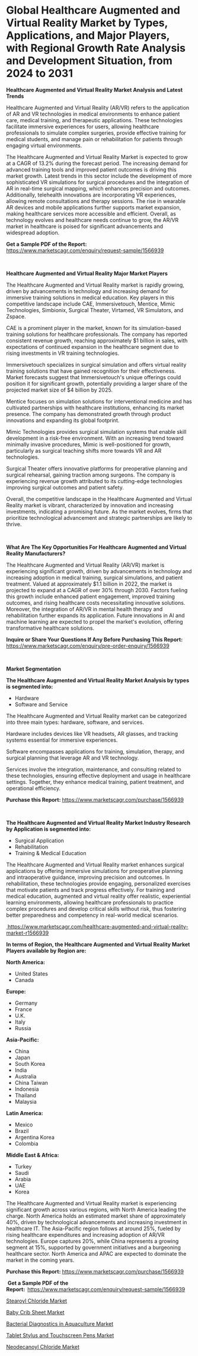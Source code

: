 <p><h1>Global Healthcare Augmented and Virtual Reality Market by Types, Applications, and Major Players, with Regional Growth Rate Analysis and Development Situation, from 2024 to 2031</h1></p><p><strong>Healthcare Augmented and Virtual Reality Market Analysis and Latest Trends</strong></p>
<p><p>Healthcare Augmented and Virtual Reality (AR/VR) refers to the application of AR and VR technologies in medical environments to enhance patient care, medical training, and therapeutic applications. These technologies facilitate immersive experiences for users, allowing healthcare professionals to simulate complex surgeries, provide effective training for medical students, and manage pain or rehabilitation for patients through engaging virtual environments.</p><p>The Healthcare Augmented and Virtual Reality Market is expected to grow at a CAGR of 13.2% during the forecast period. The increasing demand for advanced training tools and improved patient outcomes is driving this market growth. Latest trends in this sector include the development of more sophisticated VR simulations for surgical procedures and the integration of AR in real-time surgical mapping, which enhances precision and outcomes. Additionally, telehealth innovations are incorporating VR experiences, allowing remote consultations and therapy sessions. The rise in wearable AR devices and mobile applications further supports market expansion, making healthcare services more accessible and efficient. Overall, as technology evolves and healthcare needs continue to grow, the AR/VR market in healthcare is poised for significant advancements and widespread adoption.</p></p>
<p><strong>Get a Sample PDF of the Report:&nbsp;</strong> <a href="https://www.marketscagr.com/enquiry/request-sample/1566939">https://www.marketscagr.com/enquiry/request-sample/1566939</a></p>
<p>&nbsp;</p>
<p><strong>Healthcare Augmented and Virtual Reality Major Market Players</strong></p>
<p><p>The Healthcare Augmented and Virtual Reality market is rapidly growing, driven by advancements in technology and increasing demand for immersive training solutions in medical education. Key players in this competitive landscape include CAE, Immersivetouch, Mentice, Mimic Technologies, Simbionix, Surgical Theater, Virtamed, VR Simulators, and Zspace.</p><p>CAE is a prominent player in the market, known for its simulation-based training solutions for healthcare professionals. The company has reported consistent revenue growth, reaching approximately $1 billion in sales, with expectations of continued expansion in the healthcare segment due to rising investments in VR training technologies.</p><p>Immersivetouch specializes in surgical simulation and offers virtual reality training solutions that have gained recognition for their effectiveness. Market forecasts suggest that Immersivetouch's unique offerings could position it for significant growth, potentially providing a larger share of the projected market size of $4 billion by 2025.</p><p>Mentice focuses on simulation solutions for interventional medicine and has cultivated partnerships with healthcare institutions, enhancing its market presence. The company has demonstrated growth through product innovations and expanding its global footprint.</p><p>Mimic Technologies provides surgical simulation systems that enable skill development in a risk-free environment. With an increasing trend toward minimally invasive procedures, Mimic is well-positioned for growth, particularly as surgical teaching shifts more towards VR and AR technologies.</p><p>Surgical Theater offers innovative platforms for preoperative planning and surgical rehearsal, gaining traction among surgeons. The company is experiencing revenue growth attributed to its cutting-edge technologies improving surgical outcomes and patient safety.</p><p>Overall, the competitive landscape in the Healthcare Augmented and Virtual Reality market is vibrant, characterized by innovation and increasing investments, indicating a promising future. As the market evolves, firms that prioritize technological advancement and strategic partnerships are likely to thrive.</p></p>
<p>&nbsp;</p>
<p><strong>What Are The Key Opportunities For Healthcare Augmented and Virtual Reality Manufacturers?</strong></p>
<p><p>The Healthcare Augmented and Virtual Reality (AR/VR) market is experiencing significant growth, driven by advancements in technology and increasing adoption in medical training, surgical simulations, and patient treatment. Valued at approximately $1.1 billion in 2022, the market is projected to expand at a CAGR of over 30% through 2030. Factors fueling this growth include enhanced patient engagement, improved training outcomes, and rising healthcare costs necessitating innovative solutions. Moreover, the integration of AR/VR in mental health therapy and rehabilitation further expands its application. Future innovations in AI and machine learning are expected to propel the market's evolution, offering transformative healthcare solutions.</p></p>
<p><strong>Inquire or Share Your Questions If Any Before Purchasing This Report:</strong> <a href="https://www.marketscagr.com/enquiry/pre-order-enquiry/1566939">https://www.marketscagr.com/enquiry/pre-order-enquiry/1566939</a></p>
<p>&nbsp;</p>
<p><strong>Market Segmentation</strong></p>
<p><strong>The Healthcare Augmented and Virtual Reality Market Analysis by types is segmented into:</strong></p>
<p><ul><li>Hardware</li><li>Software and Service</li></ul></p>
<p><p>The Healthcare Augmented and Virtual Reality market can be categorized into three main types: hardware, software, and services. </p><p>Hardware includes devices like VR headsets, AR glasses, and tracking systems essential for immersive experiences. </p><p>Software encompasses applications for training, simulation, therapy, and surgical planning that leverage AR and VR technology. </p><p>Services involve the integration, maintenance, and consulting related to these technologies, ensuring effective deployment and usage in healthcare settings. Together, they enhance medical training, patient treatment, and operational efficiency.</p></p>
<p><strong>Purchase this Report:&nbsp;</strong><a href="https://www.marketscagr.com/purchase/1566939">https://www.marketscagr.com/purchase/1566939</a></p>
<p>&nbsp;</p>
<p><strong>The Healthcare Augmented and Virtual Reality Market Industry Research by Application is segmented into:</strong></p>
<p><ul><li>Surgical Application</li><li>Rehabilitation</li><li>Training & Medical Education</li></ul></p>
<p><p>The Healthcare Augmented and Virtual Reality market enhances surgical applications by offering immersive simulations for preoperative planning and intraoperative guidance, improving precision and outcomes. In rehabilitation, these technologies provide engaging, personalized exercises that motivate patients and track progress effectively. For training and medical education, augmented and virtual reality offer realistic, experiential learning environments, allowing healthcare professionals to practice complex procedures and develop critical skills without risk, thus fostering better preparedness and competency in real-world medical scenarios.</p></p>
<p><a href="https://www.marketscagr.com/healthcare-augmented-and-virtual-reality-market-r1566939">&nbsp;https://www.marketscagr.com/healthcare-augmented-and-virtual-reality-market-r1566939</a></p>
<p><strong>In terms of Region, the Healthcare Augmented and Virtual Reality Market Players available by Region are:</strong></p>
<p>
    <p> <strong> North America: </strong>
        <ul>
            <li>United States</li>
            <li>Canada</li>
        </ul>
        </p> 
    <p> <strong> Europe: </strong>
        <ul>
            <li>Germany</li>
            <li>France</li>
            <li>U.K.</li>
            <li>Italy</li>
            <li>Russia</li>
        </ul>
        </p> 
    <p> <strong> Asia-Pacific: </strong>
        <ul>
            <li>China</li>
            <li>Japan</li>
            <li>South Korea</li>
            <li>India</li>
            <li>Australia</li>
            <li>China Taiwan</li>
            <li>Indonesia</li>
            <li>Thailand</li>
            <li>Malaysia</li>
        </ul>
        </p> 
    <p> <strong> Latin America: </strong>
        <ul>
            <li>Mexico</li>
            <li>Brazil</li>
            <li>Argentina Korea</li>
            <li>Colombia</li>
        </ul>
        </p> 
    <p> <strong> Middle East & Africa: </strong>
        <ul>
            <li>Turkey</li>
            <li>Saudi</li>
            <li>Arabia</li>
            <li>UAE</li>
            <li>Korea</li>
        </ul>
    </p>
    </p>
<p><p>The Healthcare Augmented and Virtual Reality market is experiencing significant growth across various regions, with North America leading the charge. North America holds an estimated market share of approximately 40%, driven by technological advancements and increasing investment in healthcare IT. The Asia-Pacific region follows at around 25%, fueled by rising healthcare expenditures and increasing adoption of AR/VR technologies. Europe captures 20%, while China represents a growing segment at 15%, supported by government initiatives and a burgeoning healthcare sector. North America and APAC are expected to dominate the market in the coming years.</p></p>
<p><strong>Purchase this Report: </strong><a href="https://www.marketscagr.com/purchase/1566939">https://www.marketscagr.com/purchase/1566939</a></p>
<p>&nbsp;<strong>Get a Sample PDF of the Report:&nbsp;&nbsp;</strong><a href="https://www.marketscagr.com/enquiry/request-sample/1566939">https://www.marketscagr.com/enquiry/request-sample/1566939</a></p>
<p><strong></strong></p>
<p><p><a href="https://www.linkedin.com/pulse/stearoyl-chloride-market-outlook-complete-industry-analysis-x9nve?trackingId=Bj2ex8nTSOykGTZt3twf1g%3D%3D">Stearoyl Chloride Market</a></p><p><a href="https://issuu.com/reportprime-2/docs/baby-crib-sheet-market-size-2030.pp_f291488fffe3df">Baby Crib Sheet Market</a></p><p><a href="https://issuu.com/reportprime-2/docs/bacterial-diagnostics-in-aquacultur_45e9465bf3d524">Bacterial Diagnostics in Aquaculture Market</a></p><p><a href="https://medium.com/@joesphconley89/tablet-stylus-and-touchscreen-pens-market-forecasts-market-trends-and-impact-analysis-2024-76a6f83be552?postPublishedType=repub">Tablet Stylus and Touchscreen Pens Market</a></p><p><a href="https://www.linkedin.com/pulse/what-influencing-future-neodecanoyl-chloride-market-insights-md1ve?trackingId=fi9SSdX0TDmY03gwu0SVJQ%3D%3D">Neodecanoyl Chloride Market</a></p></p>